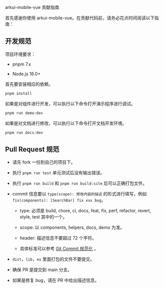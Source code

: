 arkui-mobile-vue 贡献指南

首先感谢你使用 arkui-mobile-vue。在贡献代码前，请务必花点时间阅读以下指南：

## 开发规范

项目环境要求：

- pnpm 7.x

- Node.js 16.0+

首先要安装相应的依赖。

```sh
pnpm install
```

如果是对组件进行开发，可以执行以下命令打开演示程序进行调试。

```sh
pnpm run demo:dev
```

如果是对文档进行修改，可以执行以下命令打开文档开发环境。

```sh
pnpm run docs:dev
```

## Pull Request 规范

- 请先 fork 一份到自己的项目下。

- 执行 `pnpm run test` 单元测试后没有输出错误。

- 执行 `pnpm run build` 和 `pnpm run build:site` 后可以正确打包文件。

- commit 信息要以 `type(scope): 修改内容的描述` 的形式进行填写，例如 `fix(components): [SearchBar] fix xxx bug`。

  - type: 必须是 build, chore, ci, docs, feat, fix, perf, refactor, revert, style, test 其中的一个。

  - scope: 以 components, helpers, docs, demo 为准。

  - header: 描述信息不要超过 72 个字符。

  - 具体标准可以参考 [Git Commit 规范化](https://juejin.cn/post/7050303876443930660) 。

- `dist`，`lib`，`es` 里面打包的文件不要提交。

- 确保 PR 是提交到 main 分支。

- 如果是修复 bug，请在 PR 中给出描述信息。
